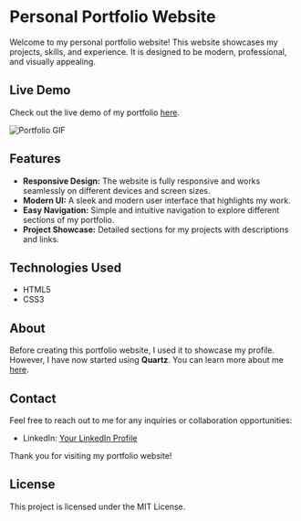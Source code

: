 # Personal Portfolio Website

Welcome to my personal portfolio website! This website showcases my projects, skills, and experience. It is designed to be modern, professional, and visually appealing.

## Live Demo

Check out the live demo of my portfolio [here](https://sajib3489.github.io/my-portfolio-website/).

![Portfolio GIF](/images/live_demo.gif)

## Features

- **Responsive Design:** The website is fully responsive and works seamlessly on different devices and screen sizes.
- **Modern UI:** A sleek and modern user interface that highlights my work.
- **Easy Navigation:** Simple and intuitive navigation to explore different sections of my portfolio.
- **Project Showcase:** Detailed sections for my projects with descriptions and links.

## Technologies Used

- HTML5
- CSS3

## About

Before creating this portfolio website, I used it to showcase my profile. However, I have now started using **Quartz**. You can learn more about me [here](https://pramanic.fi/).

## Contact

Feel free to reach out to me for any inquiries or collaboration opportunities:

- LinkedIn: [Your LinkedIn Profile](https://www.linkedin.com/in/md-sajib-pramanic-866849245/)

Thank you for visiting my portfolio website!

## License

This project is licensed under the MIT License.
